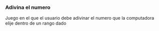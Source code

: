 ### Adivina el numero
Juego en el que el usuario debe adivinar el numero que la computadora elije dentro de un rango dado
